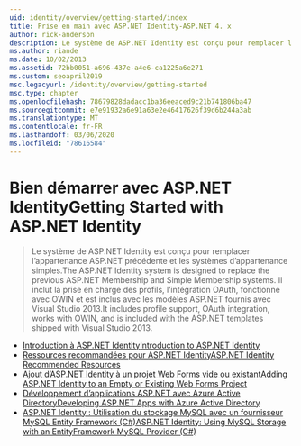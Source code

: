 ```yaml
---
uid: identity/overview/getting-started/index
title: Prise en main avec ASP.NET Identity-ASP.NET 4. x
author: rick-anderson
description: Le système de ASP.NET Identity est conçu pour remplacer l’appartenance ASP.NET précédente et les systèmes d’appartenance simples. Il prend en charge les profils, l’intégration OAuth...
ms.author: riande
ms.date: 10/02/2013
ms.assetid: 72bb0051-a696-437e-a4e6-ca1225a6e271
ms.custom: seoapril2019
msc.legacyurl: /identity/overview/getting-started
msc.type: chapter
ms.openlocfilehash: 78679828dadacc1ba36eeaced9c21b741806ba47
ms.sourcegitcommit: e7e91932a6e91a63e2e46417626f39d6b244a3ab
ms.translationtype: MT
ms.contentlocale: fr-FR
ms.lasthandoff: 03/06/2020
ms.locfileid: "78616584"
---
```

# <a name="getting-started-with-aspnet-identity"></a><span data-ttu-id="d3f24-104">Bien démarrer avec ASP.NET Identity</span><span class="sxs-lookup"><span data-stu-id="d3f24-104">Getting Started with ASP.NET Identity</span></span>

> <span data-ttu-id="d3f24-105">Le système de ASP.NET Identity est conçu pour remplacer l’appartenance ASP.NET précédente et les systèmes d’appartenance simples.</span><span class="sxs-lookup"><span data-stu-id="d3f24-105">The ASP.NET Identity system is designed to replace the previous ASP.NET Membership and Simple Membership systems.</span></span> <span data-ttu-id="d3f24-106">Il inclut la prise en charge des profils, l’intégration OAuth, fonctionne avec OWIN et est inclus avec les modèles ASP.NET fournis avec Visual Studio 2013.</span><span class="sxs-lookup"><span data-stu-id="d3f24-106">It includes profile support, OAuth integration, works with OWIN, and is included with the ASP.NET templates shipped with Visual Studio 2013.</span></span>

- [<span data-ttu-id="d3f24-107">Introduction à ASP.NET Identity</span><span class="sxs-lookup"><span data-stu-id="d3f24-107">Introduction to ASP.NET Identity</span></span>](introduction-to-aspnet-identity.md)
- [<span data-ttu-id="d3f24-108">Ressources recommandées pour ASP.NET Identity</span><span class="sxs-lookup"><span data-stu-id="d3f24-108">ASP.NET Identity Recommended Resources</span></span>](aspnet-identity-recommended-resources.md)
- [<span data-ttu-id="d3f24-109">Ajout d’ASP.NET Identity à un projet Web Forms vide ou existant</span><span class="sxs-lookup"><span data-stu-id="d3f24-109">Adding ASP.NET Identity to an Empty or Existing Web Forms Project</span></span>](adding-aspnet-identity-to-an-empty-or-existing-web-forms-project.md)
- [<span data-ttu-id="d3f24-110">Développement d’applications ASP.NET avec Azure Active Directory</span><span class="sxs-lookup"><span data-stu-id="d3f24-110">Developing ASP.NET Apps with Azure Active Directory</span></span>](developing-aspnet-apps-with-windows-azure-active-directory.md)
- [<span data-ttu-id="d3f24-111">ASP.NET Identity : Utilisation du stockage MySQL avec un fournisseur MySQL Entity Framework (C#)</span><span class="sxs-lookup"><span data-stu-id="d3f24-111">ASP.NET Identity: Using MySQL Storage with an EntityFramework MySQL Provider (C#)</span></span>](aspnet-identity-using-mysql-storage-with-an-entityframework-mysql-provider.md)
